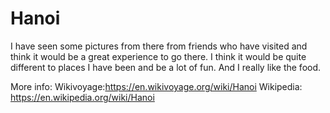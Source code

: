 # Hanoi

I have seen some pictures from there from friends who have visited and think it would be a great experience to go there. I think it would be quite different to places I have been and be a lot of fun. And I really like the food. 

More info: Wikivoyage:https://en.wikivoyage.org/wiki/Hanoi Wikipedia: https://en.wikipedia.org/wiki/Hanoi